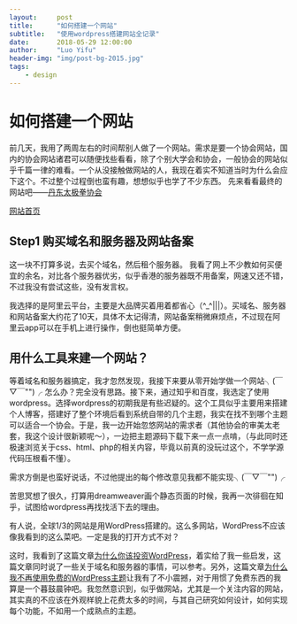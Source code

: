```yaml
---
layout:     post
title:      "如何搭建一个网站"
subtitle:   "使用wordpress搭建网站全记录"
date:       2018-05-29 12:00:00
author:     "Luo Yifu"
header-img: "img/post-bg-2015.jpg"
tags:
    - design
---
```

# 如何搭建一个网站
前几天，我用了两周左右的时间帮别人做了一个网站。需求是要一个协会网站，国内的协会网站诸君可以随便找些看看，除了个别大学会和协会，一般协会的网站似乎千篇一律的难看。一个从没接触做网站的人，我现在着实不知道当时为什么会应下这个。不过整个过程倒也蛮有趣，想想似乎也学了不少东西。
先来看看最终的网站吧——[丹东太极拳协会](https://www.yalu-river-taiji.com)

[网站首页](https://github.com/luoyifu/luoyifu.github.io/img/in-post/20180529_5.png)


## Step1 购买域名和服务器及网站备案
这一块不打算多说，去买个域名，然后租个服务器。
我看了网上不少教如何买便宜的余名，对比各个服务器优劣，似乎香港的服务器既不用备案，网速又还不错，不过我没有尝试这些，没有发言权。

我选择的是阿里云平台，主要是大品牌买着用着都省心（^_^|||）。买域名、服务器和网站备案大约花了10天，具体不太记得清，网站备案稍微麻烦点，不过现在阿里云app可以在手机上进行操作，倒也挺简单方便。

## 用什么工具来建一个网站？
等着域名和服务器搞定，我才忽然发现，我接下来要从零开始学做一个网站╮(￣▽￣"")╭
怎么办？完全没有思路。接下来，通过知乎和百度，我选定了使用wordpress。选择wordpress的初期我是有些迟疑的。这个工具似乎主要用来搭建个人博客，搭建好了整个环境后看到系统自带的几个主题，我实在找不到哪个主题可以适合一个协会。于是，我一边开始忽悠网站的需求者（其他协会的审美太老套，我这个设计很新颖呢～），一边把主题源码下载下来一点一点啃，（与此同时还极速浏览关于css、html、php的相关内容，毕竟以前真的没玩过这个，不学学源代码压根看不懂）。

需求方倒是也蛮好说话，不过他提出的每个修改意见我都不能实现╮(￣▽￣"")╭

苦思冥想了很久，打算用dreamweaver画个静态页面的时候，我再一次徘徊在知乎，试图给wordpress再找找活下去的理由。

有人说，全球1/3的网站是用WordPress搭建的。这么多网站，WordPress不应该像我看到的这么菜吧。一定是我的打开方式不对？

这时，我看到了这篇文章[为什么你该投资WordPress](https://www.wpshushu.com/p/1183/)，着实给了我一些启发，这篇文章同时说了一些关于域名和服务器的事情，可以参考。另外，这篇文章[为什么我不再使用免费的WordPress主题](https://www.wpshushu.com/p/204/)让我有了不小震撼，对于用惯了免费东西的我算是一个暮鼓晨钟吧。我忽然意识到，似乎做网站，尤其是一个关注内容的网站，其实真的不应该在外观样貌上花费太多的时间，与其自己研究如何设计，如何实现每个功能，不如用一个成熟点的主题。

